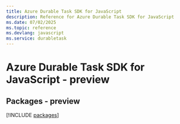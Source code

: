 ```yaml
---
title: Azure Durable Task SDK for JavaScript
description: Reference for Azure Durable Task SDK for JavaScript
ms.date: 07/02/2025
ms.topic: reference
ms.devlang: javascript
ms.service: durabletask
---
```

# Azure Durable Task SDK for JavaScript - preview
## Packages - preview
[!INCLUDE [packages](durable-task-index.md)]